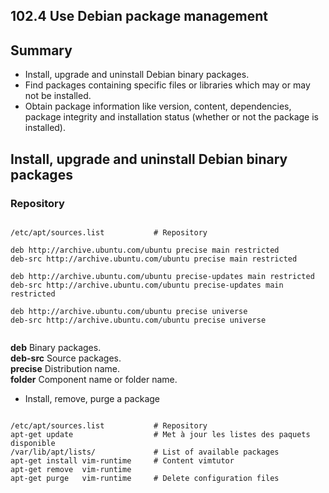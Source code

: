 102.4 Use Debian package management
-----------------------------------

Summary
-------

- Install, upgrade and uninstall Debian binary packages.
- Find packages containing specific files or libraries which may or may not be installed.
- Obtain package information like version, content, dependencies, package integrity and installation status (whether or not the package is installed).

Install, upgrade and uninstall Debian binary packages
-----------------------------------------------------

### Repository
<pre><code>
/etc/apt/sources.list           # Repository  

deb http://archive.ubuntu.com/ubuntu precise main restricted
deb-src http://archive.ubuntu.com/ubuntu precise main restricted

deb http://archive.ubuntu.com/ubuntu precise-updates main restricted
deb-src http://archive.ubuntu.com/ubuntu precise-updates main restricted

deb http://archive.ubuntu.com/ubuntu precise universe
deb-src http://archive.ubuntu.com/ubuntu precise universe

</code></pre>

**deb** Binary packages.  
**deb-src** Source packages.  
**precise** Distribution name.  
**folder**  Component name or folder name.  


- Install, remove, purge a package
<pre><code>
/etc/apt/sources.list           # Repository
apt-get update                  # Met à jour les listes des paquets disponible
/var/lib/apt/lists/             # List of available packages
apt-get install vim-runtime     # Content vimtutor
apt-get remove  vim-runtime
apt-get purge   vim-runtime     # Delete configuration files

</code></pre>
